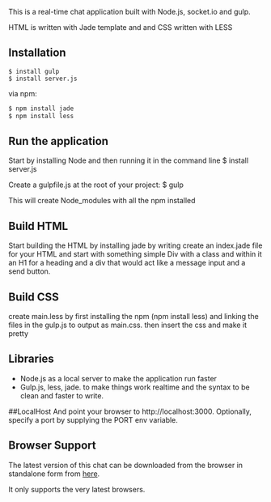This is a real-time chat application built with Node.js, socket.io and gulp.

HTML is written with Jade template and and CSS written with LESS


## Installation

```Node
$ install gulp
$ install server.js
```

via npm:

```bash
$ npm install jade
$ npm install less 
```

## Run the application
Start by installing Node and then running it in the command line
$ install server.js

Create a gulpfile.js at the root of your project:
$ gulp

This will create Node_modules with all the npm installed

## Build HTML
Start building the HTML by installing jade by writing
 create an index.jade file for your HTML
 and start with something simple
 Div with a class and within it an H1 for a heading and a div that would act like a message input and a send button.

## Build CSS
create main.less by first installing the npm (npm install less) and linking the files in the gulp.js to output as main.css.
then insert the css and make it pretty

## Libraries
- Node.js as a local server to make the application run faster
- Gulp.js, less, jade. to make things work realtime and the syntax to be clean and faster to write.

##LocalHost
And point your browser to http://localhost:3000. Optionally, specify a port by supplying the PORT env variable.

## Browser Support

 The latest version of this chat can be downloaded from the browser in standalone form from [here](https://github.com/FatemahManji/NodeWhileYouChat).

 It only supports the very latest browsers.
